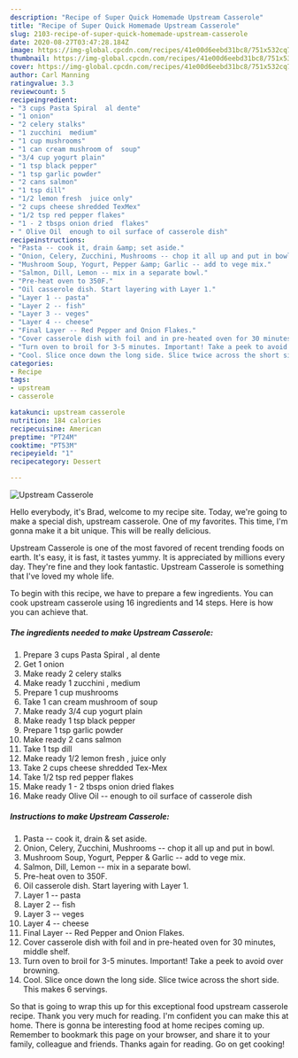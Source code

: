 ```yaml
---
description: "Recipe of Super Quick Homemade Upstream Casserole"
title: "Recipe of Super Quick Homemade Upstream Casserole"
slug: 2103-recipe-of-super-quick-homemade-upstream-casserole
date: 2020-08-27T03:47:28.184Z
image: https://img-global.cpcdn.com/recipes/41e00d6eebd31bc8/751x532cq70/upstream-casserole-recipe-main-photo.jpg
thumbnail: https://img-global.cpcdn.com/recipes/41e00d6eebd31bc8/751x532cq70/upstream-casserole-recipe-main-photo.jpg
cover: https://img-global.cpcdn.com/recipes/41e00d6eebd31bc8/751x532cq70/upstream-casserole-recipe-main-photo.jpg
author: Carl Manning
ratingvalue: 3.3
reviewcount: 5
recipeingredient:
- "3 cups Pasta Spiral  al dente"
- "1 onion"
- "2 celery stalks"
- "1 zucchini  medium"
- "1 cup mushrooms"
- "1 can cream mushroom of  soup"
- "3/4 cup yogurt plain"
- "1 tsp black pepper"
- "1 tsp garlic powder"
- "2 cans salmon"
- "1 tsp dill"
- "1/2 lemon fresh  juice only"
- "2 cups cheese shredded TexMex"
- "1/2 tsp red pepper flakes"
- "1 - 2 tbsps onion dried  flakes"
- " Olive Oil  enough to oil surface of casserole dish"
recipeinstructions:
- "Pasta -- cook it, drain &amp; set aside."
- "Onion, Celery, Zucchini, Mushrooms -- chop it all up and put in bowl."
- "Mushroom Soup, Yogurt, Pepper &amp; Garlic -- add to vege mix."
- "Salmon, Dill, Lemon -- mix in a separate bowl."
- "Pre-heat oven to 350F."
- "Oil casserole dish. Start layering with Layer 1."
- "Layer 1 -- pasta"
- "Layer 2 -- fish"
- "Layer 3 -- veges"
- "Layer 4 -- cheese"
- "Final Layer -- Red Pepper and Onion Flakes."
- "Cover casserole dish with foil and in pre-heated oven for 30 minutes, middle shelf."
- "Turn oven to broil for 3-5 minutes. Important! Take a peek to avoid over browning."
- "Cool. Slice once down the long side. Slice twice across the short side. This makes 6 servings."
categories:
- Recipe
tags:
- upstream
- casserole

katakunci: upstream casserole 
nutrition: 184 calories
recipecuisine: American
preptime: "PT24M"
cooktime: "PT53M"
recipeyield: "1"
recipecategory: Dessert

---
```



![Upstream Casserole](https://img-global.cpcdn.com/recipes/41e00d6eebd31bc8/751x532cq70/upstream-casserole-recipe-main-photo.jpg)

Hello everybody, it's Brad, welcome to my recipe site. Today, we're going to make a special dish, upstream casserole. One of my favorites. This time, I'm gonna make it a bit unique. This will be really delicious.

Upstream Casserole is one of the most favored of recent trending foods on earth. It's easy, it is fast, it tastes yummy. It is appreciated by millions every day. They're fine and they look fantastic. Upstream Casserole is something that I've loved my whole life.




To begin with this recipe, we have to prepare a few ingredients. You can cook upstream casserole using 16 ingredients and 14 steps. Here is how you can achieve that.

<!--inarticleads1-->

##### The ingredients needed to make Upstream Casserole:

1. Prepare 3 cups Pasta Spiral , al dente
1. Get 1 onion
1. Make ready 2 celery stalks
1. Make ready 1 zucchini , medium
1. Prepare 1 cup mushrooms
1. Take 1 can cream mushroom of  soup
1. Make ready 3/4 cup yogurt plain
1. Make ready 1 tsp black pepper
1. Prepare 1 tsp garlic powder
1. Make ready 2 cans salmon
1. Take 1 tsp dill
1. Make ready 1/2 lemon fresh , juice only
1. Take 2 cups cheese shredded Tex-Mex
1. Take 1/2 tsp red pepper flakes
1. Make ready 1 - 2 tbsps onion dried  flakes
1. Make ready  Olive Oil -- enough to oil surface of casserole dish




<!--inarticleads2-->

##### Instructions to make Upstream Casserole:

1. Pasta -- cook it, drain &amp; set aside.
1. Onion, Celery, Zucchini, Mushrooms -- chop it all up and put in bowl.
1. Mushroom Soup, Yogurt, Pepper &amp; Garlic -- add to vege mix.
1. Salmon, Dill, Lemon -- mix in a separate bowl.
1. Pre-heat oven to 350F.
1. Oil casserole dish. Start layering with Layer 1.
1. Layer 1 -- pasta
1. Layer 2 -- fish
1. Layer 3 -- veges
1. Layer 4 -- cheese
1. Final Layer -- Red Pepper and Onion Flakes.
1. Cover casserole dish with foil and in pre-heated oven for 30 minutes, middle shelf.
1. Turn oven to broil for 3-5 minutes. Important! Take a peek to avoid over browning.
1. Cool. Slice once down the long side. Slice twice across the short side. This makes 6 servings.




So that is going to wrap this up for this exceptional food upstream casserole recipe. Thank you very much for reading. I'm confident you can make this at home. There is gonna be interesting food at home recipes coming up. Remember to bookmark this page on your browser, and share it to your family, colleague and friends. Thanks again for reading. Go on get cooking!
